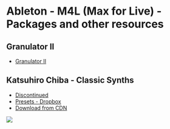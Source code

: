# Ableton - M4L (Max for Live) - Packages and other resources

## Granulator II
* [Granulator II](https://www.ableton.com/en/packs/granulator-ii/)


## Katsuhiro Chiba - Classic Synths
* [Discontinued](https://www.ableton.com/en/packs/classic-synths/)
* [Presets - Dropbox](https://www.dropbox.com/scl/fi/fbd24qocl2mheogv1kphz/Opfour-Presets-MegaPack.zip?dl=0&e=1&file_subpath=%2FPresets%2FInstruments%2FMax+Instrument&rlkey=unvk8yr5jkhr24oazege6dcqr)
* [Download from CDN](http://cdn2-downloads.ableton.com/livepacks/ableton/vinyl-classics/9.0.1/r32873/VinylClassics_r32873_v9.0.alp)

![](https://cdn-resources.ableton.com/resources/filer_thumbnails/public/2012/01/09/katsuhiro-chiba-classic-synths-august.png__556x176_q85_crop_subsampling-2_upscale.jpg)


